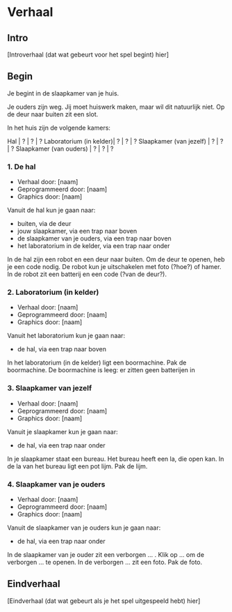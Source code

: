 # Verhaal

## Intro

[Introverhaal (dat wat gebeurt voor het spel begint) hier]

## Begin

Je begint in de slaapkamer van je huis.

Je ouders zijn weg.
Jij moet huiswerk maken, maar wil dit natuurlijk niet.
Op de deur naar buiten zit een slot.

In het huis zijn de volgende kamers:

Hal                     | ?         | ?      | ?
Laboratorium (in kelder)| ?         | ?      | ?
Slaapkamer (van jezelf) | ?         | ?      | ?
Slaapkamer (van ouders) | ?         | ?      | ?


### 1. De hal

 * Verhaal door: [naam]
 * Geprogrammeerd door: [naam]
 * Graphics door: [naam]

Vanuit de hal kun je gaan naar:

 * buiten, via de deur
 * jouw slaapkamer, via een trap naar boven
 * de slaapkamer van je ouders, via een trap naar boven
 * het laboratorium in de kelder, via een trap naar onder

In de hal zijn een robot en een deur naar buiten.
Om de deur te openen, heb je een code nodig.
De robot kun je uitschakelen met foto (?hoe?) of hamer.
In de robot zit een batterij en een code (?van de deur?).

### 2. Laboratorium (in kelder)

 * Verhaal door: [naam]
 * Geprogrammeerd door: [naam]
 * Graphics door: [naam]

Vanuit het laboratorium kun je gaan naar:

 * de hal, via een trap naar boven

In het laboratorium (in de kelder) ligt een boormachine.
Pak de boormachine.
De boormachine is leeg: er zitten geen batterijen in  

### 3. Slaapkamer van jezelf

 * Verhaal door: [naam]
 * Geprogrammeerd door: [naam]
 * Graphics door: [naam]

Vanuit je slaapkamer kun je gaan naar:

 * de hal, via een trap naar onder

In je slaapkamer staat een bureau.
Het bureau heeft een la, die open kan.
In de la van het bureau ligt een pot lijm.
Pak de lijm.

### 4. Slaapkamer van je ouders

 * Verhaal door: [naam]
 * Geprogrammeerd door: [naam]
 * Graphics door: [naam]

Vanuit de slaapkamer van je ouders kun je gaan naar:

 * de hal, via een trap naar onder

In de slaapkamer van je ouder zit een verborgen ... .
Klik op ... om de verborgen ... te openen.
In de verborgen ... zit een foto. 
Pak de foto.

## Eindverhaal

[Eindverhaal (dat wat gebeurt als je het spel uitgespeeld hebt) hier]
